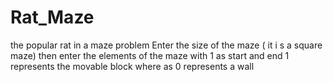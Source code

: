 # Rat_Maze

the popular rat in a maze problem Enter the size of the maze ( it i s a square maze) then enter the elements of the maze with 1 as start and end 1 represents the movable block where as 0 represents a wall

